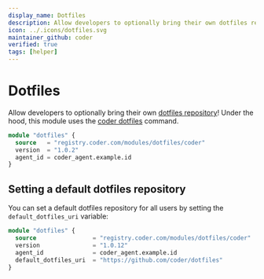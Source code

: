 ```yaml
---
display_name: Dotfiles
description: Allow developers to optionally bring their own dotfiles repository to customize their shell and IDE settings!
icon: ../.icons/dotfiles.svg
maintainer_github: coder
verified: true
tags: [helper]
---
```


# Dotfiles

Allow developers to optionally bring their own [dotfiles repository](https://dotfiles.github.io)! Under the hood, this module uses the [coder dotfiles](https://coder.com/docs/v2/latest/dotfiles) command.

```tf
module "dotfiles" {
  source   = "registry.coder.com/modules/dotfiles/coder"
  version  = "1.0.2"
  agent_id = coder_agent.example.id
}
```

## Setting a default dotfiles repository

You can set a default dotfiles repository for all users by setting the `default_dotfiles_uri` variable:

```tf
module "dotfiles" {
  source                = "registry.coder.com/modules/dotfiles/coder"
  version               = "1.0.12"
  agent_id              = coder_agent.example.id
  default_dotfiles_uri  = "https://github.com/coder/dotfiles"
}
```
